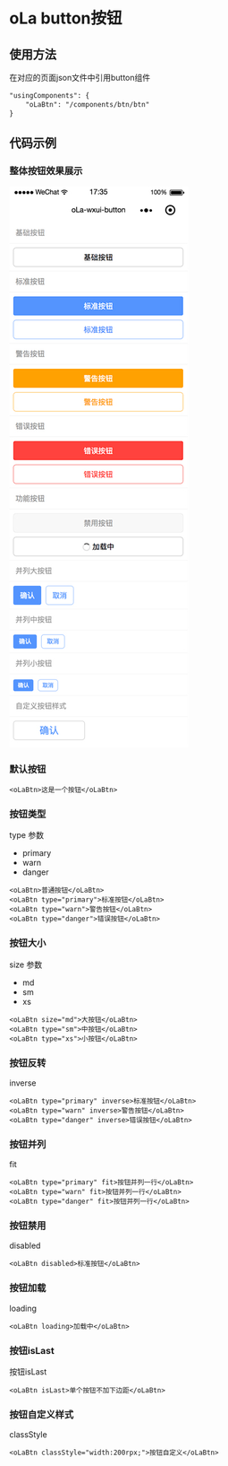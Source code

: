 # oLa button按钮

## 使用方法
在对应的页面json文件中引用button组件
```
"usingComponents": {
    "oLaBtn": "/components/btn/btn"
}
```
## 代码示例
### 整体按钮效果展示
![button-all](https://github.com/wawow/olapic/raw/master/button/button-all.jpg)
### 默认按钮
```
<oLaBtn>这是一个按钮</oLaBtn>
```
### 按钮类型
type 参数
* primary
* warn
* danger
```
<oLaBtn>普通按钮</oLaBtn>
<oLaBtn type="primary">标准按钮</oLaBtn>
<oLaBtn type="warn">警告按钮</oLaBtn>
<oLaBtn type="danger">错误按钮</oLaBtn>
```

### 按钮大小
size 参数
* md
* sm
* xs
```
<oLaBtn size="md">大按钮</oLaBtn>
<oLaBtn type="sm">中按钮</oLaBtn>
<oLaBtn type="xs">小按钮</oLaBtn>
```

### 按钮反转
inverse
```
<oLaBtn type="primary" inverse>标准按钮</oLaBtn>
<oLaBtn type="warn" inverse>警告按钮</oLaBtn>
<oLaBtn type="danger" inverse>错误按钮</oLaBtn>
```
### 按钮并列
fit
```
<oLaBtn type="primary" fit>按钮并列一行</oLaBtn>
<oLaBtn type="warn" fit>按钮并列一行</oLaBtn>
<oLaBtn type="danger" fit>按钮并列一行</oLaBtn>
```

### 按钮禁用
disabled
```
<oLaBtn disabled>标准按钮</oLaBtn>
```

### 按钮加载
loading
```
<oLaBtn loading>加载中</oLaBtn>
```

### 按钮isLast
按钮isLast
```
<oLaBtn isLast>单个按钮不加下边距</oLaBtn>
```

### 按钮自定义样式
classStyle
```
<oLaBtn classStyle="width:200rpx;">按钮自定义</oLaBtn>
```
